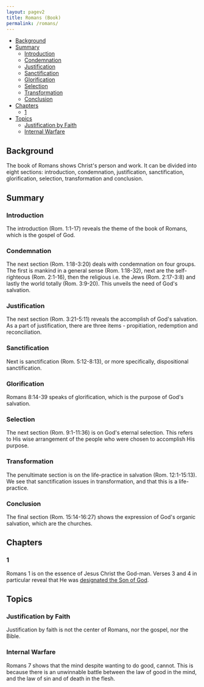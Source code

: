 ```yaml
---
layout: pagev2
title: Romans (Book)
permalink: /romans/
---
```

- [Background](#background)
- [Summary](#summary)
  - [Introduction](#introduction)
  - [Condemnation](#condemnation)
  - [Justification](#justification)
  - [Sanctification](#sanctification)
  - [Glorification](#glorification)
  - [Selection](#selection)
  - [Transformation](#transformation)
  - [Conclusion](#conclusion)
- [Chapters](#chapters)
  - [1](#1)
- [Topics](#topics)
  - [Justification by Faith](#justification-by-faith)
  - [Internal Warfare](#internal-warfare)

## Background

The book of Romans shows Christ's person and work. It can be divided into eight sections: introduction, condemnation, justification, sanctification, glorification, selection, transformation and conclusion.

## Summary

### Introduction

The introduction (Rom. 1:1-17) reveals the theme of the book of Romans, which is the gospel of God. 

### Condemnation

The next section (Rom. 1:18-3:20) deals with condemnation on four groups. The first is mankind in a general sense (Rom. 1:18-32), next are the self-righteous (Rom. 2:1-16), then the religious i.e. the Jews (Rom. 2:17-3:8) and lastly the world totally (Rom. 3:9-20). This unveils the need of God's salvation.

### Justification

The next section (Rom. 3:21-5:11) reveals the accomplish of God's salvation. As a part of justification, there are three items - propitiation, redemption and reconciliation.

### Sanctification

Next is sanctification (Rom. 5:12-8:13), or more specifically, dispositional sanctification.

### Glorification

Romans 8:14-39 speaks of glorification, which is the purpose of God's salvation.

### Selection

The next section (Rom. 9:1-11:36) is on God's eternal selection. This refers to His wise arrangement of the people who were chosen to accomplish His purpose.

### Transformation

The penultimate section is on the life-practice in salvation (Rom. 12:1-15:13). We see that sanctification issues in transformation, and that this is a life-practice.

### Conclusion

The final section (Rom. 15:14-16:27) shows the expression of God's organic salvation, which are the churches. 

## Chapters

### 1

Romans 1 is on the essence of Jesus Christ the God-man. Verses 3 and 4 in particular reveal that He was [designated the Son of God](../son_of_god#designated).

## Topics

### Justification by Faith

Justification by faith is not the center of Romans, nor the gospel, nor the Bible. 

### Internal Warfare

Romans 7 shows that the mind despite wanting to do good, cannot. This is because there is an unwinnable battle between the law of good in the mind, and the law of sin and of death in the flesh. 